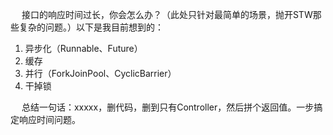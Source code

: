 


&emsp; 接口的响应时间过长，你会怎么办？（此处只针对最简单的场景，抛开STW那些复杂的问题。）以下是我目前想到的：  
1. 异步化（Runnable、Future）  
2. 缓存 
3. 并行（ForkJoinPool、CyclicBarrier）  
4. 干掉锁  

&emsp; 总结一句话：xxxxx，删代码，删到只有Controller，然后拼个返回值。一步搞定响应时间问题。  

